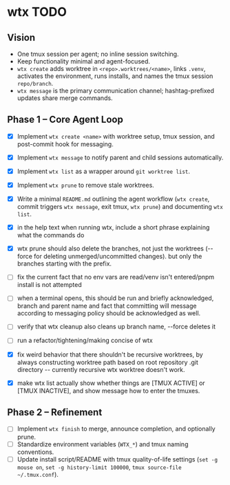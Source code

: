 # wtx TODO

## Vision
- One tmux session per agent; no inline session switching.
- Keep functionality minimal and agent-focused.
- `wtx create` adds worktree in `<repo>.worktrees/<name>`, links `.venv`, activates the environment, runs installs, and names the tmux session `repo/branch`.
- `wtx message` is the primary communication channel; hashtag-prefixed updates share merge commands.

## Phase 1 – Core Agent Loop
- [x] Implement `wtx create <name>` with worktree setup, tmux session, and post-commit hook for messaging.
- [x] Implement `wtx message` to notify parent and child sessions automatically.
- [x] Implement `wtx list` as a wrapper around `git worktree list`.
- [x] Implement `wtx prune` to remove stale worktrees.
- [x] Write a minimal `README.md` outlining the agent workflow (`wtx create`, commit triggers `wtx message`, exit tmux, `wtx prune`) and documenting `wtx list`.
- [x] in the help text when running wtx, include a short phrase explaining what the commands do
- [x] wtx prune should also delete the branches, not just the worktrees (--force for deleting unmerged/uncommitted changes). but only the branches starting with the prefix.
- [ ] fix the current fact that no env vars are read/venv isn't entered/pnpm install is not attempted
- [ ] when a terminal opens, this should be run and briefly acknowledged, branch and parent name and fact that committing will message according to messaging policy should be acknowledged as well.
- [ ] verify that wtx cleanup also cleans up branch name, --force deletes it
- [ ] run a refactor/tightening/making concise of wtx

- [x] fix weird behavior that there shouldn't be recursive worktrees, by always constructing worktree path based on root repository .git directory -- currently recursive wtx worktree doesn't work.
- [x] make wtx list actually show whether things are [TMUX ACTIVE] or [TMUX INACTIVE], and show message how to enter the tmuxes.

## Phase 2 – Refinement
- [ ] Implement `wtx finish` to merge, announce completion, and optionally prune.
- [ ] Standardize environment variables (`WTX_*`) and tmux naming conventions.
- [ ] Update install script/README with tmux quality-of-life settings (`set -g mouse on`, `set -g history-limit 100000`, `tmux source-file ~/.tmux.conf`).
